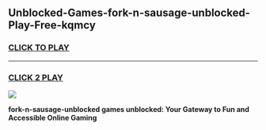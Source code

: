 
## Unblocked-Games-fork-n-sausage-unblocked-Play-Free-kqmcy
<h3>
<a href="https://premium76.site?title=fork-n-sausage-unblocked&ref=20M">CLICK TO PLAY</a></h3>
<hr>

<h3>
<a href="https://premium76.site?title=fork-n-sausage-unblocked&ref=20M">CLICK 2 PLAY</a>
  
</h3>

<a href="https://premium76.site?title=fork-n-sausage-unblocked&ref=19M"><img src="https://clearcache.store/games.png"></a>


**fork-n-sausage-unblocked games unblocked: Your Gateway to Fun and Accessible Online Gaming**

